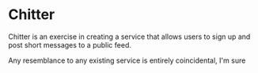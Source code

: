 # Chitter

Chitter is an exercise in creating a service that allows users to sign up and post short messages to a public feed.

Any resemblance to any existing service is entirely coincidental, I'm sure
